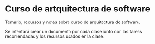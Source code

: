 # Curso de artquitectura de software
Temario, recursos y notas sobre curso de arquitectura de software.


Se intentará crear un documento por cada clase junto con las tareas recomendadas y los
recursos usados en la clase.
